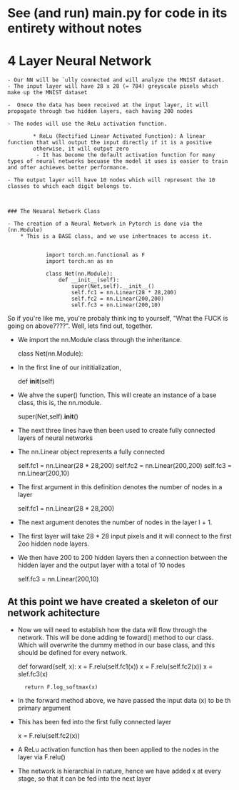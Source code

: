 # See (and run) main.py for code in its entirety without notes

# 4 Layer Neural Network
	- Our NN will be `ully connected and will analyze the MNIST dataset.
	- The input layer will have 28 x 28 (= 784) greyscale pixels which make up the MNIST dataset

	-  Onece the data has been received at the input layer, it will propogate through two hidden layers, each having 200 nodes

	- The nodes will use the ReLu activation function.

			* ReLu (Rectified Linear Activated Function): A linear function that will output the input directly if it is a positive
			otherwise, it will output zero
			 - It has become the default activation function for many types of neural networks becuase the model it uses is easier to train and ofter achieves better performance.

	- The output layer will have 10 nodes which will represent the 10 classes to which each digit belongs to.



	### The Neuaral Network Class

	- The creation of a Neural Network in Pytorch is done via the (nn.Module) 
		* This is a BASE class, and we use inhertnaces to access it.


				import torch.nn.functional as F
				import torch.nn as nn
				
				class Net(nn.Module):
					def __init__(self):
						super(Net,self).__init__()
						self.fc1 = nn.Linear(28 * 28,200)
						self.fc2 = nn.Linear(200,200)
						self.fc3 = nn.Linear(200,10)	

So if you're like me, you're probaly think ing to yourself, "What the FUCK is going on above????". Well, lets find out, together.

* We import the nn.Module class through the inheritance.

	class Net(nn.Module):

* In the first line of our inititialization,

	def __init__(self)

* We ahve the super() function. This will create an instance of a base class, this is, the nn.module.

	super(Net,self).__init__()

* The next three lines have then been used to create fully connected layers of neural networks

-	The nn.Linear object represents a fully connected	

	self.fc1 = nn.Linear(28 * 28,200)
	self.fc2 = nn.Linear(200,200)
	self.fc3 = nn.Linear(200,10)

* The first argument in this definition denotes the number of nodes in a layer

	self.fc1 = nn.Linear(28 * 28,200)

* The next argument denotes the number of nodes in the layer l + 1. 

- The first layer will take 28 * 28 input pixels and it will connect to the first 2oo hidden node layers. 

* We then have 200 to 200 hidden layers then a connection between the hidden layer and the output layer with a total of 10 nodes

	self.fc3 = nn.Linear(200,10)

## At this point we have created a skeleton of our network achitecture

- Now we will need to establish how the data will flow through the network. This will be done adding te foward() method to our class. Which  will overwrite the dummy method in our base class, and this should be defined for every network.


	def forward(self, x):
		x = F.relu(self.fc1(x))
		x = F.relu(self.fc2(x))
		x = slef.fc3(x)

		return F.log_softmax(x)

- In the forward method above, we have passed the input data (x) to be th primary argument

* This has been fed into the first fully connected layer

	x = F.relu(self.fc2(x))

- A ReLu activation function has then been applied to the nodes in the layer via F.relu()

* The network is hierarchial in nature, hence we have added x at every stage, so that it can be fed into the next layer


